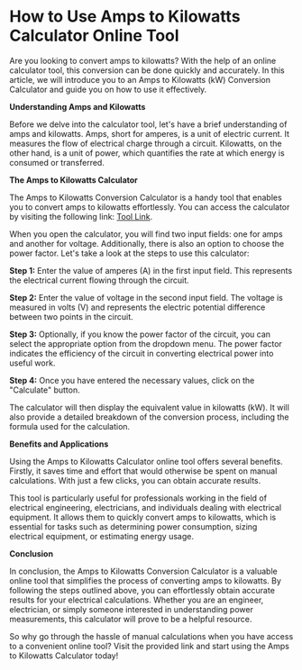 How to Use Amps to Kilowatts Calculator Online Tool
===================================================

Are you looking to convert amps to kilowatts? With the help of an online calculator tool, this conversion can be done quickly and accurately. In this article, we will introduce you to an Amps to Kilowatts (kW) Conversion Calculator and guide you on how to use it effectively.

**Understanding Amps and Kilowatts**

Before we delve into the calculator tool, let's have a brief understanding of amps and kilowatts. Amps, short for amperes, is a unit of electric current. It measures the flow of electrical charge through a circuit. Kilowatts, on the other hand, is a unit of power, which quantifies the rate at which energy is consumed or transferred.

**The Amps to Kilowatts Calculator**

The Amps to Kilowatts Conversion Calculator is a handy tool that enables you to convert amps to kilowatts effortlessly. You can access the calculator by visiting the following link: [Tool Link](https://www.onlinecalculatorsfree.com/tools/amps-to-kilowatts-calculator.html).

When you open the calculator, you will find two input fields: one for amps and another for voltage. Additionally, there is also an option to choose the power factor. Let's take a look at the steps to use this calculator:

**Step 1:** Enter the value of amperes (A) in the first input field. This represents the electrical current flowing through the circuit.

**Step 2:** Enter the value of voltage in the second input field. The voltage is measured in volts (V) and represents the electric potential difference between two points in the circuit.

**Step 3:** Optionally, if you know the power factor of the circuit, you can select the appropriate option from the dropdown menu. The power factor indicates the efficiency of the circuit in converting electrical power into useful work.

**Step 4:** Once you have entered the necessary values, click on the "Calculate" button.

The calculator will then display the equivalent value in kilowatts (kW). It will also provide a detailed breakdown of the conversion process, including the formula used for the calculation.

**Benefits and Applications**

Using the Amps to Kilowatts Calculator online tool offers several benefits. Firstly, it saves time and effort that would otherwise be spent on manual calculations. With just a few clicks, you can obtain accurate results.

This tool is particularly useful for professionals working in the field of electrical engineering, electricians, and individuals dealing with electrical equipment. It allows them to quickly convert amps to kilowatts, which is essential for tasks such as determining power consumption, sizing electrical equipment, or estimating energy usage.

**Conclusion**

In conclusion, the Amps to Kilowatts Conversion Calculator is a valuable online tool that simplifies the process of converting amps to kilowatts. By following the steps outlined above, you can effortlessly obtain accurate results for your electrical calculations. Whether you are an engineer, electrician, or simply someone interested in understanding power measurements, this calculator will prove to be a helpful resource.

So why go through the hassle of manual calculations when you have access to a convenient online tool? Visit the provided link and start using the Amps to Kilowatts Calculator today!